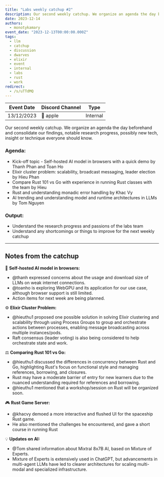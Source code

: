 ```yaml
---
title: "Labs weekly catchup #2"
description: Our second weekly catchup. We organize an agenda the day beforehand and consolidate our findings, notable research progress, possibly new tech, insight or technique everyone should know.
date: 2023-12-14
authors:
  - monotykamary
event_date: "2023-12-13T00:00:00.000Z"
tags:
  - llm
  - catchup
  - discussion
  - dwarves
  - elixir
  - event
  - internal
  - labs
  - rust
  - work
redirect:
  - /s/uTTdMQ
---
```


| Event Date | Discord Channel | Type     |
| ---------- | --------------- | -------- |
| 13/12/2023 | 🍎 apple        | Internal |

Our second weekly catchup. We organize an agenda the day beforehand and consolidate our findings, notable research progress, possibly new tech, insight or technique everyone should know.

### Agenda:

- Kick-off topic - Self-hosted AI model in browsers with a quick demo by Thanh Phan and Toan Ho
- Elixir cluster problem: scalability, broadcast messaging, leader election by Hieu Phan
- Compare Rust 101 vs Go with experience in running Rust classes with the team by Hieu
- Rust and understanding monadic error handling by Khac Vy
- AI trending and understanding model and runtime architectures in LLMs by Tom Nguyen

### Output:

- Understand the research progress and passions of the labs team
- Understand any shortcomings or things to improve for the next weekly catchup

---

## Notes from the catchup

🧠 **Self-hosted AI model in browsers:**

- @thanh expressed concerns about the usage and download size of LLMs on weak internet connections.
- @toanho is exploring WebGPU and its application for our use case, although browser support is still limited.
- Action items for next week are being planned.

⚙️ **Elixir Cluster Problem:**

- @hieuthu1 proposed one possible solution in solving Elixir clustering and scalability through using Process Groups to group and orchestrate actions between processes, enabling message broadcasting across multiple instances/pods.
- Raft consensus (leader voting) is also being considered to help orchestrate state and work.

⚖️ **Comparing Rust 101 vs Go:**

- @hieuthu1 discussed the differences in concurrency between Rust and Go, highlighting Rust's focus on functional style and managing references, borrowing, and closures.
- Rust may have a moderate barrier of entry for new learners due to the nuanced understanding required for references and borrowing.
- @hieuthu1 mentioned that a workshop/session on Rust will be organized soon.

🎮 **Rust Game Server:**

- @khacvy demoed a more interactive and flushed UI for the spaceship Rust game.
- He also mentioned the challenges he encountered, and gave a short course in running Rust

💡 **Updates on AI:**

- @Tom shared information about Mixtral 8x7B AI, based on Mixture of Experts.
- Mixture of Experts is extensively used in ChatGPT, but advancements in multi-agent LLMs have led to clearer architectures for scaling multi-modal and specialized infrastructure.
